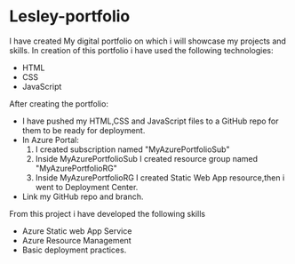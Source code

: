 # Lesley-portfolio
 I have created My digital portfolio on which i will showcase my projects and skills.
 In creation of this portfolio i have used the following technologies:
  - HTML
  - CSS 
  - JavaScript
    
After creating the portfolio:
- I have pushed my HTML,CSS and JavaScript files to a GitHub repo for them to be ready for deployment.
- In Azure Portal:
    1. I created subscription named "MyAzurePortfolioSub"
    2. Inside MyAzurePortfolioSub I created resource group named "MyAzurePortfolioRG"
    3. Inside MyAzurePortfolioRG I created Static Web App resource,then i went to Deployment Center.
- Link my GitHub repo and branch.

From this project i have developed the following skills
- Azure Static web App Service
- Azure Resource Management
- Basic deployment practices.
  
